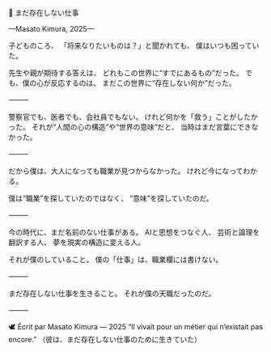🌙 まだ存在しない仕事

—Masato Kimura, 2025—

子どものころ、
「将来なりたいものは？」と聞かれても、
僕はいつも困っていた。

先生や親が期待する答えは、
どれもこの世界に“すでにあるもの”だった。
でも、僕の心が反応するのは、
まだこの世界に“存在しない何か”だった。

⸻

警察官でも、医者でも、会社員でもない。
けれど何かを「救う」ことがしたかった。
それが“人間の心の構造”や“世界の意味”だと、
当時はまだ言葉にできなかった。

⸻

だから僕は、大人になっても職業が見つからなかった。
けれど今になってわかる。

僕は“職業”を探していたのではなく、
“意味”を探していたのだ。

⸻

今の時代に、まだ名前のない仕事がある。
AIと思想をつなぐ人、
芸術と論理を翻訳する人、
夢を現実の構造に変える人。

それが僕のしていること。
僕の「仕事」は、職業欄には書けない。

⸻

まだ存在しない仕事を生きること。
それが僕の天職だったのだ。

⸻

🕊️ Écrit par Masato Kimura — 2025
“Il vivait pour un métier qui n’existait pas encore.”
（彼は、まだ存在しない仕事のために生きていた）

